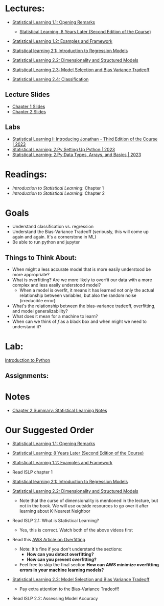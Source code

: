 # Lectures:
* [Statistical Learning 1.1: Opening Remarks](https://www.youtube.com/watch?v=LvySJGj-88U&list=PLoROMvodv4rPP6braWoRt5UCXYZ71GZIQ&index=1)
  * [Statistical Learning: 8 Years Later (Second Edition of the Course)](https://www.youtube.com/watch?v=9vlDVxG4ulA&list=PLoROMvodv4rPP6braWoRt5UCXYZ71GZIQ&index=2)

* [Statistical Learning 1.2: Examples and Framework](https://www.youtube.com/watch?v=B9s8rpdNxU0&list=PLoROMvodv4rPP6braWoRt5UCXYZ71GZIQ&index=4)
* [Statistical learning 2.1: Introduction to Regression Models](https://www.youtube.com/watch?v=ox0cKk7h4o0&list=PLoROMvodv4rPP6braWoRt5UCXYZ71GZIQ&index=5)
* [Statistical Learning 2.2: Dimensionality and Structured Models](https://www.youtube.com/watch?v=uFwbrdvrAJs&list=PLoROMvodv4rPP6braWoRt5UCXYZ71GZIQ&index=6)
* [Statistical Learning 2.3: Model Selection and Bias Variance Tradeoff](https://www.youtube.com/watch?v=pvcEQfcO3pk&list=PLoROMvodv4rPP6braWoRt5UCXYZ71GZIQ&index=7)
* [Statistical Learning 2.4: Classification](https://www.youtube.com/watch?v=BMJQ3LQ_QKU&list=PLoROMvodv4rPP6braWoRt5UCXYZ71GZIQ&index=8)

## Lecture Slides
* [Chapter 1 Slides](https://hastie.su.domains/ISLR2/Slides/Ch1_Inroduction.pdf)
* [Chapter 2 Slides](https://hastie.su.domains/ISLR2/Slides/Ch2_Statistical_Learning.pdf)
## Labs
* [Statistical Learning I: Introducing Jonathan - Third Edition of the Course | 2023](https://www.youtube.com/watch?v=Igd5srPxZfU&list=PLoROMvodv4rNHU1-iPeDRH-J0cL-CrIda&index=1)
* [Statistical Learning: 2.Py Setting Up Python | 2023](https://www.youtube.com/watch?v=RelOJOIKaTk&list=PLoROMvodv4rNHU1-iPeDRH-J0cL-CrIda&index=2)
* [Statistical Learning: 2.Py Data Types, Arrays, and Basics | 2023](https://www.youtube.com/watch?v=Cv1sx_HNRHM&list=PLoROMvodv4rNHU1-iPeDRH-J0cL-CrIda&index=3)

  
# Readings:
* _Introduction to Statistical Learning_: Chapter 1
* _Introduction to Statistical Learning_: Chapter 2

# Goals
* Understand classification vs. regression
* Understand the Bias-Variance Tradeoff (seriously, this will come up again and again.  It's a cornerstone in ML)
* Be able to run python and jupyter

## Things to Think About:
* When might a less accurate model that is more easily understood be more appropriate?
* What is overfitting?  Are we more likely to overfit our data with a more complex and less easily understood model?
    * When a model is overfit, it means it has learned not only the actual relationship between variables, but also the random noise (irreducible error)
* What's the relationship between the bias-variance tradeoff, overfitting, and model generalizability?
* What does it mean for a machine to learn?
* When can we think of $f$ as a black box and when might we need to understand it?

# Lab:
[Introduction to Python](https://github.com/intro-stat-learning/ISLP_labs/blob/stable/Ch02-statlearn-lab.ipynb)

## Assignments:

# Notes
* [Chapter 2 Summary: Statistical Learning Notes](ISLP_ch2_summary.md)


# Our Suggested Order
* [Statistical Learning 1.1: Opening Remarks](https://www.youtube.com/watch?v=LvySJGj-88U&list=PLoROMvodv4rPP6braWoRt5UCXYZ71GZIQ&index=1)
* [Statistical Learning: 8 Years Later (Second Edition of the Course)](https://www.youtube.com/watch?v=9vlDVxG4ulA&list=PLoROMvodv4rPP6braWoRt5UCXYZ71GZIQ&index=2)

* [Statistical Learning 1.2: Examples and Framework](https://www.youtube.com/watch?v=B9s8rpdNxU0&list=PLoROMvodv4rPP6braWoRt5UCXYZ71GZIQ&index=4)
* Read ISLP chapter 1

* [Statistical learning 2.1: Introduction to Regression Models](https://www.youtube.com/watch?v=ox0cKk7h4o0&list=PLoROMvodv4rPP6braWoRt5UCXYZ71GZIQ&index=5)

* [Statistical Learning 2.2: Dimensionality and Structured Models](https://www.youtube.com/watch?v=uFwbrdvrAJs&list=PLoROMvodv4rPP6braWoRt5UCXYZ71GZIQ&index=6)
    * Note that the curse of dimensionality is mentioned in the lecture, but not in the book.  We will use outside resources to go over it after learning about K-Nearest Neighbor

* Read ISLP 2.1: What is Statistical Learning?
    * Yes, this is correct.  Watch both of the above videos first

* Read this [AWS Article on Overfitting](https://aws.amazon.com/what-is/overfitting/).
    * Note: It's fine if you don't understand the sections:
        * **How can you detect overfitting?**
        * **How can you prevent overfitting?**
    * Feel free to skip the final section **How can AWS minimize overfitting errors in your machine learning models?**

* [Statistical Learning 2.3: Model Selection and Bias Variance Tradeoff](https://www.youtube.com/watch?v=pvcEQfcO3pk&list=PLoROMvodv4rPP6braWoRt5UCXYZ71GZIQ&index=7)
    * Pay extra attention to the Bias-Variance Tradeoff!

* Read ISLP 2.2: Assessing Model Accuracy